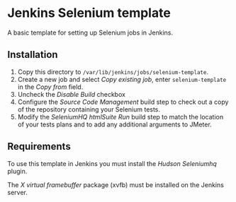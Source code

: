 Jenkins Selenium template
=========================

A basic template for setting up Selenium jobs in Jenkins.


Installation
------------

1. Copy this directory to `/var/lib/jenkins/jobs/selenium-template`.
2. Create a new job and select *Copy existing job*, enter `selenium-template` in the *Copy from* field.
3. Uncheck the *Disable Build* checkbox
4. Configure the *Source Code Management* build step to check out a copy of the repository containing your Selenium tests.
5. Modify the *SeleniumHQ htmlSuite Run* build step to match the location of your tests plans and to add any additional arguments to JMeter.


Requirements
------------

To use this template in Jenkins you must install the *Hudson Seleniumhq* plugin.

The *X virtual framebuffer* package (xvfb)  must be installed on the Jenkins server.